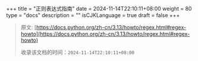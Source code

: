 +++
title = "正则表达式指南"
date = 2024-11-14T22:10:11+08:00
weight = 80
type = "docs"
description = ""
isCJKLanguage = true
draft = false
+++

> 原文: [https://docs.python.org/zh-cn/3.13/howto/regex.html#regex-howto](https://docs.python.org/zh-cn/3.13/howto/regex.html#regex-howto)
>
> 收录该文档的时间：`2024-11-14T22:10:11+08:00`
